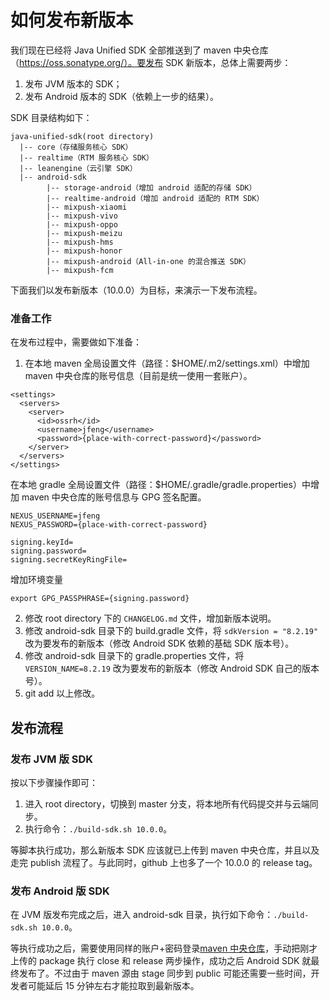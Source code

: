 # 如何发布新版本

我们现在已经将 Java Unified SDK 全部推送到了 maven 中央仓库（https://oss.sonatype.org/）。要发布 SDK 新版本，总体上需要两步：
1. 发布 JVM 版本的 SDK；
2. 发布 Android 版本的 SDK（依赖上一步的结果）。

SDK 目录结构如下：
```
java-unified-sdk(root directory)
  |-- core（存储服务核心 SDK）
  |-- realtime（RTM 服务核心 SDK）
  |-- leanengine（云引擎 SDK）
  |-- android-sdk
        |-- storage-android（增加 android 适配的存储 SDK）
        |-- realtime-android（增加 android 适配的 RTM SDK）
        |-- mixpush-xiaomi
        |-- mixpush-vivo
        |-- mixpush-oppo
        |-- mixpush-meizu
        |-- mixpush-hms
        |-- mixpush-honor
        |-- mixpush-android（All-in-one 的混合推送 SDK）
        |-- mixpush-fcm
```

下面我们以发布新版本（10.0.0）为目标，来演示一下发布流程。

### 准备工作
在发布过程中，需要做如下准备：
1. 在本地 maven 全局设置文件（路径：$HOME/.m2/settings.xml）中增加 maven 中央仓库的账号信息（目前是统一使用一套账户）。
```
<settings>
  <servers>
    <server>
      <id>ossrh</id>
      <username>jfeng</username>
      <password>{place-with-correct-password}</password>
    </server>
  </servers>
</settings>
```
在本地 gradle 全局设置文件（路径：$HOME/.gradle/gradle.properties）中增加 maven 中央仓库的账号信息与 GPG 签名配置。
```
NEXUS_USERNAME=jfeng
NEXUS_PASSWORD={place-with-correct-password}

signing.keyId=
signing.password=
signing.secretKeyRingFile=
```
增加环境变量
```
export GPG_PASSPHRASE={signing.password}
```
2. 修改 root directory 下的 `CHANGELOG.md` 文件，增加新版本说明。
3. 修改 android-sdk 目录下的 build.gradle 文件，将 `sdkVersion = "8.2.19"` 改为要发布的新版本（修改 Android SDK 依赖的基础 SDK 版本号）。
4. 修改 android-sdk 目录下的 gradle.properties 文件，将 `VERSION_NAME=8.2.19` 改为要发布的新版本（修改 Android SDK 自己的版本号）。
5. git add 以上修改。

## 发布流程
### 发布 JVM 版 SDK
按以下步骤操作即可：
1. 进入 root directory，切换到 master 分支，将本地所有代码提交并与云端同步。
2. 执行命令：`./build-sdk.sh 10.0.0`。

等脚本执行成功，那么新版本 SDK 应该就已上传到 maven 中央仓库，并且以及走完 publish 流程了。与此同时，github 上也多了一个 10.0.0 的 release tag。

### 发布 Android 版 SDK
在 JVM 版发布完成之后，进入 android-sdk 目录，执行如下命令：`./build-sdk.sh 10.0.0`。

等执行成功之后，需要使用同样的账户+密码登录[maven 中央仓库](https://oss.sonatype.org/#stagingRepositories)，手动把刚才上传的 package 执行 close 和 release 两步操作，成功之后 Android SDK 就最终发布了。不过由于 maven 源由 stage 同步到 public 可能还需要一些时间，开发者可能延后 15 分钟左右才能拉取到最新版本。
